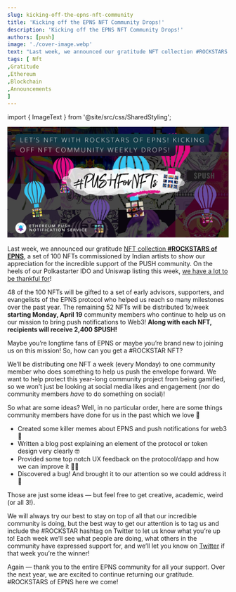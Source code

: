 ```yaml
---
slug: kicking-off-the-epns-nft-community
title: 'Kicking off the EPNS NFT Community Drops!'
description: 'Kicking off the EPNS NFT Community Drops!'
authors: [push]
image: './cover-image.webp'
text: "Last week, we announced our gratitude NFT collection #ROCKSTARS of EPNS, a set of 100 NFTs commissioned by Indian artists to show our appreciation for the incredible support of the PUSH community. On the heels of our Polkastarter IDO and Uniswap listing this week, we have a lot to be thankful for!"
tags: [ Nft
,Gratitude
,Ethereum
,Blockchain
,Announcements
]
---
```


import { ImageText } from '@site/src/css/SharedStyling';

![Cover Image of Kicking off the EPNS NFT Community Drops!](./cover-image.webp)

<!--truncate-->

Last week, we announced our gratitude [NFT collection **#ROCKSTARS of EPNS**](https://medium.com/ethereum-push-notification-service/the-first-nft-collection-from-epns-677e23173c95), a set of 100 NFTs commissioned by Indian artists to show our appreciation for the incredible support of the PUSH community. On the heels of our Polkastarter IDO and Uniswap listing this week, [we have a lot to be thankful for](https://medium.com/ethereum-push-notification-service/the-wind-behind-epns-3b1f3b18852)!

48 of the 100 NFTs will be gifted to a set of early advisors, supporters, and evangelists of the EPNS protocol who helped us reach so many milestones over the past year. The remaining 52 NFTs will be distributed 1x/week **starting Monday, April 19** community members who continue to help us on our mission to bring push notifications to Web3! **Along with each NFT, recipients will receive 2,400 $PUSH!**

Maybe you’re longtime fans of EPNS or maybe you’re brand new to joining us on this mission! So, how can you get a #ROCKSTAR NFT?

We’ll be distributing one NFT a week (every Monday) to one community member who does something to help us push the envelope forward. We want to help protect this year-long community project from being gamified, so we won’t just be looking at social media likes and engagement (nor do community members _have_ to do something on social)!

So what are some ideas? Well, in no particular order, here are some things community members have done for us in the past which we love 💖

- Created some killer memes about EPNS and push notifications for web3 💪
- Written a blog post explaining an element of the protocol or token design very clearly 🤓
- Provided some top notch UX feedback on the protocol/dapp and how we can improve it 👨‍💻
- Discovered a bug! And brought it to our attention so we could address it 🐛

Those are just some ideas — but feel free to get creative, academic, weird (or all 3!).

We will always try our best to stay on top of all that our incredible community is doing, but the best way to get our attention is to tag us and include the #ROCKSTAR hashtag on Twitter to let us know what you’re up to! Each week we’ll see what people are doing, what others in the community have expressed support for, and we’ll let you know on [Twitter](https://twitter.com/epnsproject) if that week you’re the winner!

Again — thank you to the entire EPNS community for all your support. Over the next year, we are excited to continue returning our gratitude. #ROCKSTARS of EPNS here we come!
